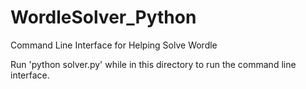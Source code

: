 # WordleSolver_Python
Command Line Interface for Helping Solve Wordle

Run 'python solver.py' while in this directory to run the command line interface. 
